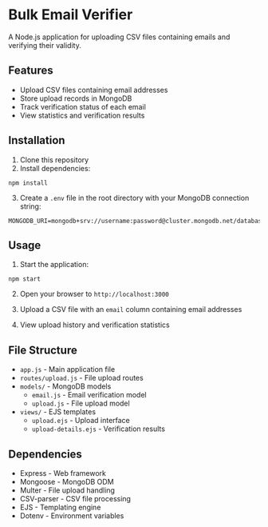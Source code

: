# Bulk Email Verifier

A Node.js application for uploading CSV files containing emails and verifying their validity.

## Features

- Upload CSV files containing email addresses
- Store upload records in MongoDB
- Track verification status of each email
- View statistics and verification results

## Installation

1. Clone this repository
2. Install dependencies:
```shell
npm install
```

3. Create a `.env` file in the root directory with your MongoDB connection string:
```
MONGODB_URI=mongodb+srv://username:password@cluster.mongodb.net/database
```

## Usage

1. Start the application:
```shell
npm start
```

2. Open your browser to `http://localhost:3000`

3. Upload a CSV file with an `email` column containing email addresses

4. View upload history and verification statistics

## File Structure

- `app.js` - Main application file
- `routes/upload.js` - File upload routes
- `models/` - MongoDB models
  - `email.js` - Email verification model
  - `upload.js` - File upload model
- `views/` - EJS templates
  - `upload.ejs` - Upload interface
  - `upload-details.ejs` - Verification results

## Dependencies

- Express - Web framework
- Mongoose - MongoDB ODM
- Multer - File upload handling
- CSV-parser - CSV file processing
- EJS - Templating engine
- Dotenv - Environment variables